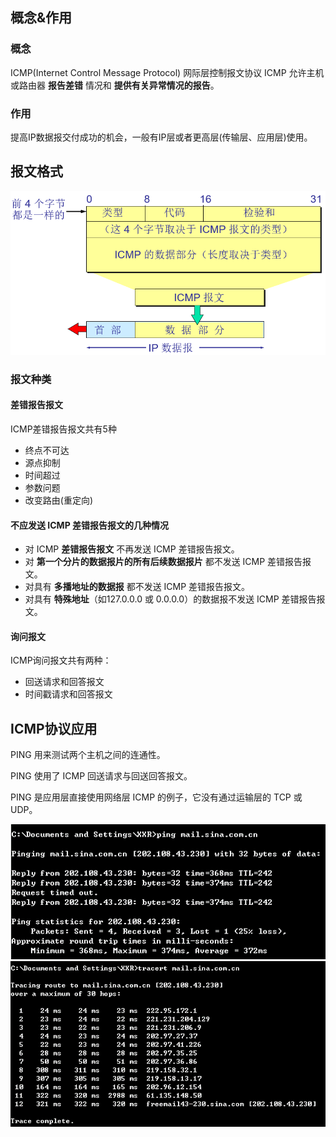 ## 概念&作用
### 概念
ICMP(Internet Control Message Protocol)
网际层控制报文协议
ICMP 允许主机或路由器 **报告差错** 情况和 **提供有关异常情况的报告**。

### 作用
提高IP数据报交付成功的机会，一般有IP层或者更高层(传输层、应用层)使用。

## 报文格式
![ICMP-Message](./assets/ICMP-Message.png)

### 报文种类
#### 差错报告报文
ICMP差错报告报文共有5种
* 终点不可达
* 源点抑制
* 时间超过
* 参数问题
* 改变路由(重定向)

#### 不应发送 ICMP 差错报告报文的几种情况
* 对 ICMP **差错报告报文** 不再发送 ICMP 差错报告报文。
* 对 **第一个分片的数据报片的所有后续数据报片** 都不发送 ICMP 差错报告报文。
* 对具有 **多播地址的数据报** 都不发送 ICMP 差错报告报文。
* 对具有 **特殊地址**（如127.0.0.0 或 0.0.0.0）的数据报不发送 ICMP 差错报告报文。

#### 询问报文
ICMP询问报文共有两种：
* 回送请求和回答报文
* 时间戳请求和回答报文

## ICMP协议应用
PING 用来测试两个主机之间的连通性。

PING 使用了 ICMP 回送请求与回送回答报文。

PING 是应用层直接使用网络层 ICMP 的例子，它没有通过运输层的 TCP 或UDP。

![ICMP-Example1](./assets/ICMP-Example1.png)
![ICMP-Example2](./assets/ICMP-Example2.png)
